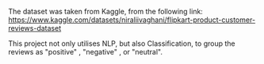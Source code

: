 The dataset was taken from Kaggle, from the following link: https://www.kaggle.com/datasets/niraliivaghani/flipkart-product-customer-reviews-dataset

This project not only utilises NLP, but also Classification, to group the reviews as "positive" , "negative" , or "neutral".
